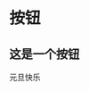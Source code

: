 # 按钮
## 这是一个按钮


<SButton type="primary" size="large" disabled>
    <span>元旦快乐</span>
</SButton>


```html

```
